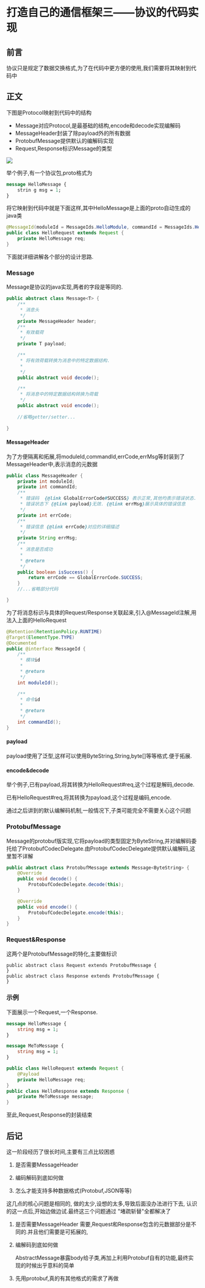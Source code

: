 # 打造自己的通信框架三——协议的代码实现

## 前言

协议只是规定了数据交换格式,为了在代码中更方便的使用,我们需要将其映射到代码中

## 正文

下图是Protocol映射到代码中的结构

* Message对应Protocol,是最基础的结构,encode和decode实现编解码
* MessageHeader封装了除payload外的所有数据
* ProtobufMessage提供默认的编解码实现
* Request,Response标识Message的类型

![](./img/message-uml.png)

举个例子,有一个协议包,proto格式为

```protobuf
message HelloMessage {
    strin g msg = 1;
}
```

将它映射到代码中就是下面这样,其中HelloMessage是上面的proto自动生成的java类

```java
@MessageId(moduleId = MessageIds.HelloModule, commandId = MessageIds.Hello.hello)
public class HelloRequest extends Request {
    private HelloMessage req;
}
```

下面就详细讲解各个部分的设计思路.

### Message

Message是协议的java实现,两者的字段是等同的.

```java
public abstract class Message<T> {
    /**
     * 消息头
     */
    private MessageHeader header;
    /**
     * 有效载荷
     */
    private T payload;

    /**
     * 将有效荷载转换为消息中的特定数据结构.
     *
     */
    public abstract void decode();

    /**
     * 将消息中的特定数据结构转换为荷载
     */
    public abstract void encode();
		
  	//省略getter/setter...
  
}
```

#### MessageHeader

为了方便隔离和拓展,将moduleId,commandId,errCode,errMsg等封装到了MessageHeader中,表示消息的元数据

```java
public class MessageHeader {
    private int moduleId;
    private int commandId;
    /**
     * 错误码  {@link GlobalErrorCode#SUCCESS} 表示正常,其他均表示错误状态.
     * 错误状态下 {@link payload}无效. {@link errMsg}展示具体的错误信息
     */
    private int errCode;
    /**
     * 错误信息 {@link errCode}对应的详细描述
     */
    private String errMsg;
    /**
     * 消息是否成功
     *
     * @return
     */
    public boolean isSuccess() {
        return errCode == GlobalErrorCode.SUCCESS;
    }
    //...省略部分代码

}
```

为了将消息标识与具体的Request/Response关联起来,引入@MessageId注解,用法入上面的HelloRequest

```java
@Retention(RetentionPolicy.RUNTIME)
@Target(ElementType.TYPE)
@Documented
public @interface MessageId {
    /**
     * 模块id
     *
     * @return
     */
    int moduleId();

    /**
     * 命令id
     *
     * @return
     */
    int commandId();
}
```



#### payload

payload使用了泛型,这样可以使用ByteString,String,byte[]等等格式.便于拓展.

#### encode&decode

举个例子,已有payload,将其转换为HelloRequest#req,这个过程是解码,decode.

已有HelloRequest#req,将其转换为payload,这个过程是编码,encode.

通过之后讲到的默认编解码机制,一般情况下,子类可能完全不需要关心这个问题

###  ProtobufMessage

Message的protobuf版实现,它将payload的类型固定为ByteString,并对编解码委托给了ProtobufCodecDelegate.由ProtobufCodecDelegate提供默认编解码,这里暂不详解

```java
public abstract class ProtobufMessage extends Message<ByteString> {
    @Override
    public void decode() {
        ProtobufCodecDelegate.decode(this);
    }

    @Override
    public void encode() {
        ProtobufCodecDelegate.encode(this);
    }
}
```

### Request&Response

这两个是ProtobufMessage的特化,主要做标识

```
public abstract class Request extends ProtobufMessage {
}
public abstract class Response extends ProtobufMessage {
}
```







### 示例

下面展示一个Request,一个Response.

```protobuf
message HelloMessage {
    string msg = 1;
}

message MeToMessage {
    string msg = 1;
}
```

```java
public class HelloRequest extends Request {
    @Payload
    private HelloMessage req;
}
public class HelloResponse extends Response {
    private MeToMessage message;
}

```

至此,Request,Response的封装结束

## 后记
这一阶段经历了很长时间,主要有三点比较困惑
1. 是否需要MessageHeader

2. 编码解码到底如何做

3. 怎么才能支持多种数据格式(Protobuf,JSON等等)

这几点的核心问题是相同的, 做的太少,设想的太多,导致后面没办法进行下去, 认识的这一点后,开始边做边试.最终这三个问题通过 "堵疏斩替"全都解决了

1. 是否需要MessageHeader
   需要,Request和Response包含的元数据部分是不同的.并且他们需要是可拓展的,

2. 编解码到底如何做

   AbstractMessage暴露body给子类,再加上利用Protobuf自有的功能,最终实现的时候出乎意料的简单

3.  先用protobuf,真的有其他格式的需求了再做

